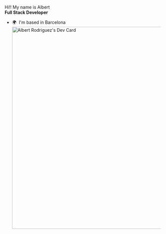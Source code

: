 Hi!! My name is Albert</br><strong>Full Stack Developer</strong>
* 🌍  I'm based in Barcelona</br>
<a href="https://app.daily.dev/albertjwr"><img src="https://api.daily.dev/devcards/v2/pW7I5XDblHQ2TKpnwo33y.png?type=wide&r=jjn" width="652" alt="Albert Rodriguez's Dev Card"/></a>
